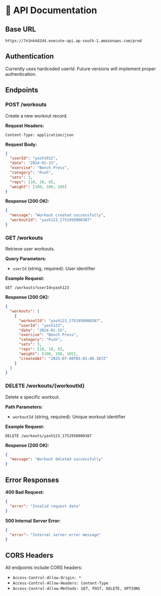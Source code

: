 
# 📡 API Documentation

## Base URL
```
https://7n3nk4d2d4.execute-api.ap-south-1.amazonaws.com/prod
```

## Authentication
Currently uses hardcoded userId. Future versions will implement proper authentication.

## Endpoints

### POST /workouts
Create a new workout record.

**Request Headers:**
```
Content-Type: application/json
```

**Request Body:**
```json
{
  "userId": "yash1912",
  "date": "2024-01-15",
  "exercise": "Bench Press",
  "category": "Push",
  "sets": 3,
  "reps": [10, 10, 8],
  "weight": [100, 100, 105]
}
```

**Response (200 OK):**
```json
{
  "message": "Workout created successfully",
  "workoutId": "yash123_1751950900387"
}
```

### GET /workouts
Retrieve user workouts.

**Query Parameters:**
- `userId` (string, required): User identifier

**Example Request:**
```
GET /workouts?userId=yash123
```

**Response (200 OK):**
```json
{
  "workouts": [
    {
      "workoutId": "yash123_1751950900387",
      "userId": "yash123",
      "date": "2024-01-15",
      "exercise": "Bench Press",
      "category": "Push",
      "sets": 3,
      "reps": [10, 10, 8],
      "weight": [100, 100, 105],
      "createdAt": "2025-07-08T05:01:40.387Z"
    }
  ]
}
```

### DELETE /workouts/{workoutId}
Delete a specific workout.

**Path Parameters:**
- `workoutId` (string, required): Unique workout identifier

**Example Request:**
```
DELETE /workouts/yash123_1751950900387
```

**Response (200 OK):**
```json
{
  "message": "Workout deleted successfully"
}
```

## Error Responses

**400 Bad Request:**
```json
{
  "error": "Invalid request data"
}
```

**500 Internal Server Error:**
```json
{
  "error": "Internal server error message"
}
```

## CORS Headers
All endpoints include CORS headers:
- `Access-Control-Allow-Origin: *`
- `Access-Control-Allow-Headers: Content-Type`
- `Access-Control-Allow-Methods: GET, POST, DELETE, OPTIONS`